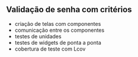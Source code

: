 ## Validação de senha com critérios

- criação de telas com componentes
- comunicação entre os componentes
- testes de unidades
- testes de widgets de ponta a ponta
- cobertura de teste com Lcov
